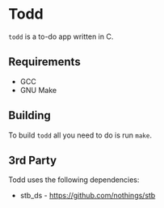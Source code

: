 # Todd
`todd` is a to-do app written in C.
## Requirements
- GCC
- GNU Make
## Building
To build `todd` all you need to do is run `make`.
## 3rd Party
Todd uses the following dependencies:
- stb_ds - https://github.com/nothings/stb
